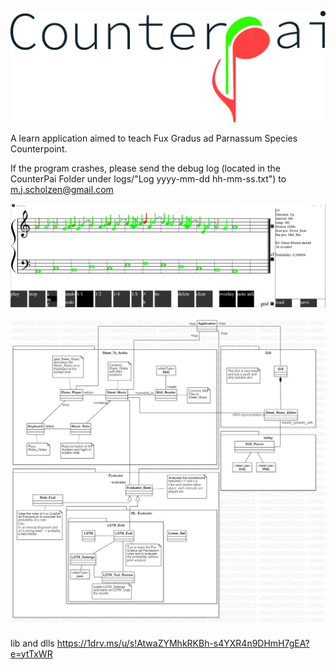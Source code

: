 ![Application](https://github.com/Ni2Be/CounterPAI/blob/master/Counterpai-Logo.PNG)

A learn application aimed to teach Fux Gradus ad Parnassum Species Counterpoint.

If the program crashes, please send the debug log (located in the CounterPai Folder under logs/"Log yyyy-mm-dd hh-mm-ss.txt") to m.j.scholzen@gmail.com


![Application](https://github.com/Ni2Be/CounterPAI/blob/master/beta_pic.PNG)



![Classes](https://github.com/Ni2Be/CounterPAI/blob/master/Classes.PNG)


lib and dlls
https://1drv.ms/u/s!AtwaZYMhkRKBh-s4YXR4n9DHmH7gEA?e=ytTxWR 
